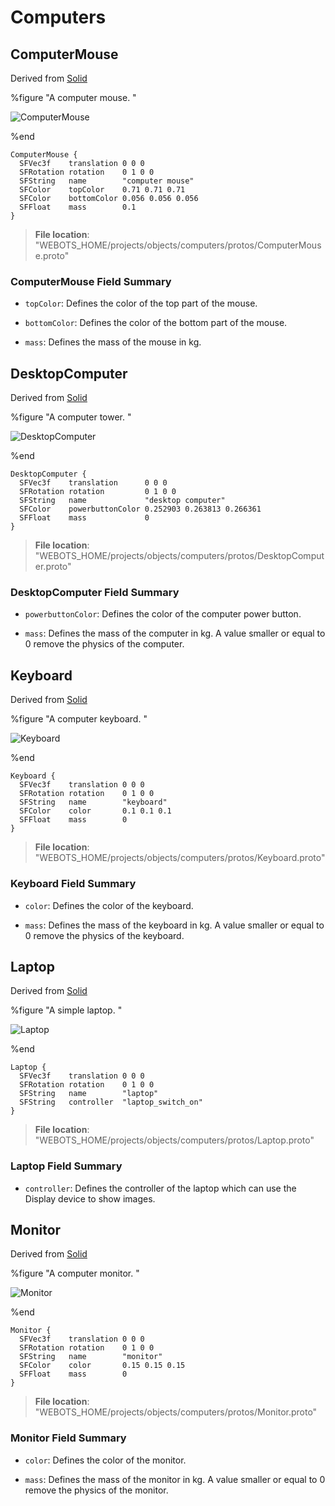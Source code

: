 # Computers

## ComputerMouse

Derived from [Solid](../reference/solid.md)

%figure "A computer mouse.
"

![ComputerMouse](images/objects/computers/ComputerMouse/model.png)

%end

```
ComputerMouse {
  SFVec3f    translation 0 0 0
  SFRotation rotation    0 1 0 0
  SFString   name        "computer mouse"
  SFColor    topColor    0.71 0.71 0.71     
  SFColor    bottomColor 0.056 0.056 0.056  
  SFFloat    mass        0.1                
}
```

> **File location**: "WEBOTS\_HOME/projects/objects/computers/protos/ComputerMouse.proto"

### ComputerMouse Field Summary

- `topColor`: Defines the color of the top part of the mouse.

- `bottomColor`: Defines the color of the bottom part of the mouse.

- `mass`: Defines the mass of the mouse in kg.

## DesktopComputer

Derived from [Solid](../reference/solid.md)

%figure "A computer tower.
"

![DesktopComputer](images/objects/computers/DesktopComputer/model.png)

%end

```
DesktopComputer {
  SFVec3f    translation      0 0 0
  SFRotation rotation         0 1 0 0
  SFString   name             "desktop computer"
  SFColor    powerbuttonColor 0.252903 0.263813 0.266361  
  SFFloat    mass             0                           
}
```

> **File location**: "WEBOTS\_HOME/projects/objects/computers/protos/DesktopComputer.proto"

### DesktopComputer Field Summary

- `powerbuttonColor`: Defines the color of the computer power button.

- `mass`: Defines the mass of the computer in kg. A value smaller or equal to 0 remove the physics of the computer.

## Keyboard

Derived from [Solid](../reference/solid.md)

%figure "A computer keyboard.
"

![Keyboard](images/objects/computers/Keyboard/model.png)

%end

```
Keyboard {
  SFVec3f    translation 0 0 0
  SFRotation rotation    0 1 0 0
  SFString   name        "keyboard"
  SFColor    color       0.1 0.1 0.1  
  SFFloat    mass        0            
}
```

> **File location**: "WEBOTS\_HOME/projects/objects/computers/protos/Keyboard.proto"

### Keyboard Field Summary

- `color`: Defines the color of the keyboard.

- `mass`: Defines the mass of the keyboard in kg. A value smaller or equal to 0 remove the physics of the keyboard.

## Laptop

Derived from [Solid](../reference/solid.md)

%figure "A simple laptop.
"

![Laptop](images/objects/computers/Laptop/model.png)

%end

```
Laptop {
  SFVec3f    translation 0 0 0
  SFRotation rotation    0 1 0 0
  SFString   name        "laptop"
  SFString   controller  "laptop_switch_on"  
}
```

> **File location**: "WEBOTS\_HOME/projects/objects/computers/protos/Laptop.proto"

### Laptop Field Summary

- `controller`: Defines the controller of the laptop which can use the Display device to show images.

## Monitor

Derived from [Solid](../reference/solid.md)

%figure "A computer monitor.
"

![Monitor](images/objects/computers/Monitor/model.png)

%end

```
Monitor {
  SFVec3f    translation 0 0 0
  SFRotation rotation    0 1 0 0
  SFString   name        "monitor"
  SFColor    color       0.15 0.15 0.15  
  SFFloat    mass        0               
}
```

> **File location**: "WEBOTS\_HOME/projects/objects/computers/protos/Monitor.proto"

### Monitor Field Summary

- `color`: Defines the color of the monitor.

- `mass`: Defines the mass of the monitor in kg. A value smaller or equal to 0 remove the physics of the monitor.

